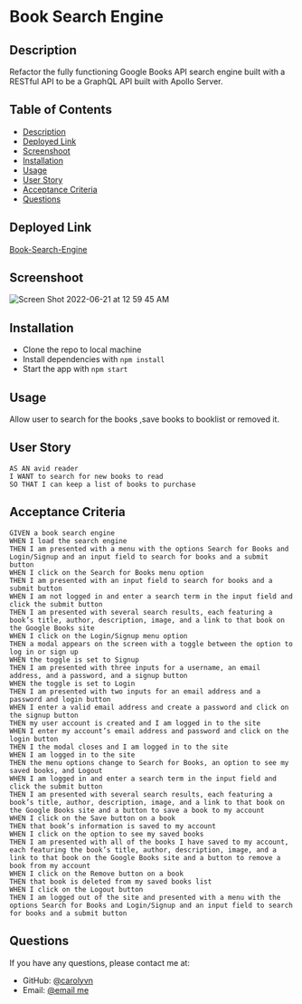 # Book Search Engine

## Description
Refactor the fully functioning Google Books API search engine built with a RESTful API to be a GraphQL API built with Apollo Server.

## Table of Contents
 - [Description](#description)
 - [Deployed Link](#deployed-link)
 - [Screenshoot](#screenshoot)
 - [Installation](#installation)
 - [Usage](#usage)
 - [User Story](#user-story)
 - [Acceptance Criteria](#acceptance-criteria)
 - [Questions](#questions)
 
## Deployed Link
 [Book-Search-Engine](https://book-search-yan.herokuapp.com/)

## Screenshoot
![Screen Shot 2022-06-21 at 12 59 45 AM](https://user-images.githubusercontent.com/90424035/174747733-48c3c0db-1d8e-4daf-9844-48dde3ca04c1.png)

## Installation
 - Clone the repo to local machine
 - Install dependencies with `npm install`
 - Start the app with `npm start`
 
## Usage
 Allow user to search for the books ,save books to booklist or removed it.

## User Story
    AS AN avid reader
    I WANT to search for new books to read
    SO THAT I can keep a list of books to purchase
    
## Acceptance Criteria
    GIVEN a book search engine
    WHEN I load the search engine
    THEN I am presented with a menu with the options Search for Books and Login/Signup and an input field to search for books and a submit button
    WHEN I click on the Search for Books menu option
    THEN I am presented with an input field to search for books and a submit button
    WHEN I am not logged in and enter a search term in the input field and click the submit button
    THEN I am presented with several search results, each featuring a book’s title, author, description, image, and a link to that book on the Google Books site
    WHEN I click on the Login/Signup menu option
    THEN a modal appears on the screen with a toggle between the option to log in or sign up
    WHEN the toggle is set to Signup
    THEN I am presented with three inputs for a username, an email address, and a password, and a signup button
    WHEN the toggle is set to Login
    THEN I am presented with two inputs for an email address and a password and login button
    WHEN I enter a valid email address and create a password and click on the signup button
    THEN my user account is created and I am logged in to the site
    WHEN I enter my account’s email address and password and click on the login button
    THEN I the modal closes and I am logged in to the site
    WHEN I am logged in to the site
    THEN the menu options change to Search for Books, an option to see my saved books, and Logout
    WHEN I am logged in and enter a search term in the input field and click the submit button
    THEN I am presented with several search results, each featuring a book’s title, author, description, image, and a link to that book on the Google Books site and a button to save a book to my account
    WHEN I click on the Save button on a book
    THEN that book’s information is saved to my account
    WHEN I click on the option to see my saved books
    THEN I am presented with all of the books I have saved to my account, each featuring the book’s title, author, description, image, and a link to that book on the Google Books site and a button to remove a book from my account
    WHEN I click on the Remove button on a book
    THEN that book is deleted from my saved books list
    WHEN I click on the Logout button
    THEN I am logged out of the site and presented with a menu with the options Search for Books and Login/Signup and an input field to search for books and a submit button  
    
## Questions
If you have any questions, please contact me at: 
- GitHub: [@carolyvn](https://github.com/carolyvn)
- Email: [@email me](dreamfx@hotmail.com)